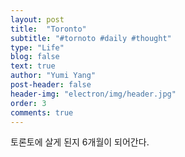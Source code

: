 ```yaml
---
layout: post
title:  "Toronto"
subtitle: "#tornoto #daily #thought"
type: "Life"
blog: false
text: true
author: "Yumi Yang"
post-header: false
header-img: "electron/img/header.jpg"
order: 3
comments: true
---
```


토론토에 살게 된지 6개월이 되어간다.